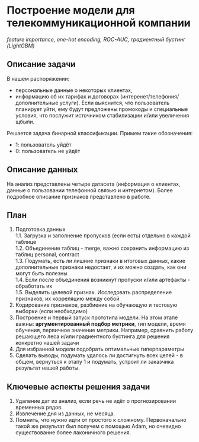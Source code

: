 # Построение модели для телекоммуникационной компании
*feature importance, one-hot encoding, ROC-AUC, градиентный бустинг (LightGBM)*

## Описание задачи
В нашем распоряжении: 
- персональные данные о некоторых клиентах, 
- информацию об их тарифах и договорах (интеренет/телефония/дополнительные услуги). Если выяснится, что пользователь планирует уйти, ему будут предложены промокоды и специальные условия, что послужит источником стабилизации и/или увеличения щбыли. 
 
Решается задача бинарной классификации. Примем такие обозначения:
- 1: пользователь уйдёт
- 0: пользователь не уйдёт

## Описание данных
На анализ представлены четыре датасета (информация о клиентах, данные о пользовании телефонной связью и интернетом). Более подробное описание признаков представлено в работе. 

## План
1. Подготовка данных   
    1.1. Загрузка и заполнение пропусков (если есть) отдельно в каждой таблице   
    1.2. Объединение таблиц - merge, важно сохранить информацию из таблиц personal, contract  
    1.3. Подумать, есть ли лишние признаки в итоговых данных, какие дополнительные признаки недостает, и их можно создать, как они могут быть полезны  
    1.4. Если после объединения возникнут пропуски и/или артефакты - обработать их  
    1.5. Выделить целевой признак. Исследовать распределение признаков, их корреляцию между собой  
2. Кодирование признаков, разбиение на обучающую и тестовую выборки (если необходимо)  
3. Построение и первый запуск прототипа модели. На этом этапе важны: **аргументированный подбор метрики**, тип модели, время обучения, первичное значение метрики. Например, сравнить работу решающего леса и/или градиентного бустинга для решения конкретно нашей задачи
4. Для избранной модели подобрать оптимальные гиперпараметры
5. Сделать выводы, подумать удалось ли достигнуть всех целей - в общем, вернуться к этапу 1 и подумать, устроит ли заказчика результат нашей работы.

## Ключевые аспекты решения задачи
1. Удаление дат из анализ, если речь не идёт о прогнозировании временных рядов. 
2. Извлечение дня из данных, не месяца.
3. Помнить, что нужно идти от простого к сложному. Первоначально такой же результат был получем с помощью Adam, но очевидно существование более лаконичного решения.
